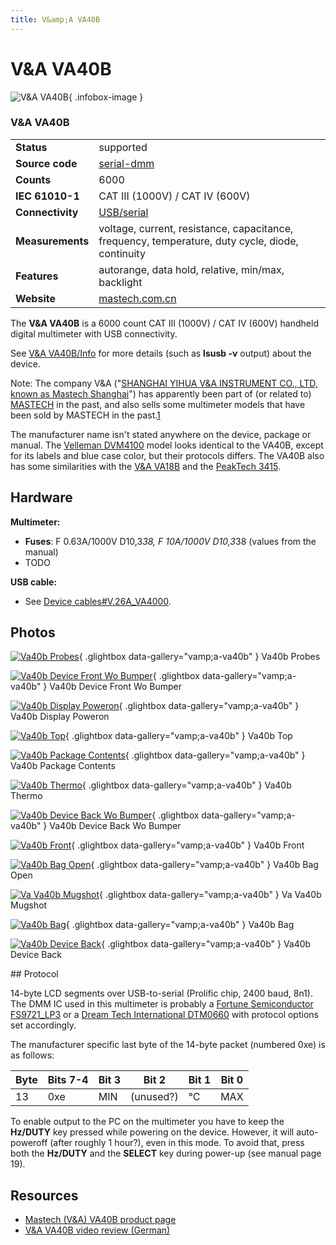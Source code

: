 ```yaml
---
title: V&amp;A VA40B
---
```


# V&amp;A VA40B

<div class="infobox" markdown>

![V&amp;A VA40B](./img/VA40B_probes.JPG){ .infobox-image }

### V&amp;A VA40B

| | |
|---|---|
| **Status** | supported |
| **Source code** | [serial-dmm](https://github.com/OpenTraceLab/OpenTraceCapture/tree/main/src/hardware/serial-dmm) |
| **Counts** | 6000 |
| **IEC 61010-1** | CAT III (1000V) / CAT IV (600V) |
| **Connectivity** | [USB/serial](https://sigrok.org/wiki/Device_cables#V.26A_VA4000) |
| **Measurements** | voltage, current, resistance, capacitance, frequency, temperature, duty cycle, diode, continuity |
| **Features** | autorange, data hold, relative, min/max, backlight |
| **Website** | [mastech.com.cn](http://www.mastech.com.cn/html/en/products-va40.htm) |

</div>

The **V&A VA40B** is a 6000 count CAT III (1000V) / CAT IV (600V) handheld digital multimeter with USB connectivity.

See [V&A VA40B/Info](https://sigrok.org/wiki/V%26A_VA40B/Info) for more details (such as **lsusb -v** output) about the device.

Note: The company V&A ("[SHANGHAI YIHUA V&A INSTRUMENT CO., LTD, known as Mastech Shanghai](http://www.mastech.com.cn/html/en/about-us.htm)") has apparently been part of (or related to) [MASTECH](http://www.p-mastech.com) in the past, and also sells some multimeter models that have been sold by MASTECH in the past.[1](http://www.eevblog.com/forum/product-reviews-photos-and-discussion/product-review-dmm-latest-va-mastech-va18b/msg128081/#msg128081)

The manufacturer name isn't stated anywhere on the device, package or manual. The [Velleman DVM4100](https://sigrok.org/wiki/Velleman_DVM4100) model looks identical to the VA40B, except for its labels and blue case color, but their protocols differs. The VA40B also has some similarities with the [V&A VA18B](https://sigrok.org/wiki/V%26A_VA18B) and the [PeakTech 3415](https://sigrok.org/wiki/PeakTech_3415).

## Hardware

**Multimeter:**

- **Fuses**: F 0.63A/1000V D10,3*38, F 10A/1000V D10,3*38 (values from the manual)
- TODO

**USB cable:**

- See [Device cables#V.26A_VA4000](https://sigrok.org/wiki/Device_cables#V.26A_VA4000).

## Photos

<div class="photo-grid" markdown>

[![Va40b Probes](./img/VA40B_probes.JPG)](./img/VA40B_probes.JPG "Va40b Probes"){ .glightbox data-gallery="vamp;a-va40b" }
<span class="caption">Va40b Probes</span>

[![Va40b Device Front Wo Bumper](./img/VA40B_device_front_wo_bumper.JPG)](./img/VA40B_device_front_wo_bumper.JPG "Va40b Device Front Wo Bumper"){ .glightbox data-gallery="vamp;a-va40b" }
<span class="caption">Va40b Device Front Wo Bumper</span>

[![Va40b Display Poweron](./img/VA40B_display_poweron.JPG)](./img/VA40B_display_poweron.JPG "Va40b Display Poweron"){ .glightbox data-gallery="vamp;a-va40b" }
<span class="caption">Va40b Display Poweron</span>

[![Va40b Top](./img/VA40B_top.JPG)](./img/VA40B_top.JPG "Va40b Top"){ .glightbox data-gallery="vamp;a-va40b" }
<span class="caption">Va40b Top</span>

[![Va40b Package Contents](./img/VA40B_package_contents.JPG)](./img/VA40B_package_contents.JPG "Va40b Package Contents"){ .glightbox data-gallery="vamp;a-va40b" }
<span class="caption">Va40b Package Contents</span>

[![Va40b Thermo](./img/VA40B_thermo.JPG)](./img/VA40B_thermo.JPG "Va40b Thermo"){ .glightbox data-gallery="vamp;a-va40b" }
<span class="caption">Va40b Thermo</span>

[![Va40b Device Back Wo Bumper](./img/VA40B_device_back_wo_bumper.JPG)](./img/VA40B_device_back_wo_bumper.JPG "Va40b Device Back Wo Bumper"){ .glightbox data-gallery="vamp;a-va40b" }
<span class="caption">Va40b Device Back Wo Bumper</span>

[![Va40b Front](./img/VA40B_front.JPG)](./img/VA40B_front.JPG "Va40b Front"){ .glightbox data-gallery="vamp;a-va40b" }
<span class="caption">Va40b Front</span>

[![Va40b Bag Open](./img/VA40B_bag_open.JPG)](./img/VA40B_bag_open.JPG "Va40b Bag Open"){ .glightbox data-gallery="vamp;a-va40b" }
<span class="caption">Va40b Bag Open</span>

[![Va Va40b Mugshot](./img/Va_va40b_mugshot.png)](./img/Va_va40b_mugshot.png "Va Va40b Mugshot"){ .glightbox data-gallery="vamp;a-va40b" }
<span class="caption">Va Va40b Mugshot</span>

[![Va40b Bag](./img/VA40B_bag.JPG)](./img/VA40B_bag.JPG "Va40b Bag"){ .glightbox data-gallery="vamp;a-va40b" }
<span class="caption">Va40b Bag</span>

[![Va40b Device Back](./img/VA40B_device_back.JPG)](./img/VA40B_device_back.JPG "Va40b Device Back"){ .glightbox data-gallery="vamp;a-va40b" }
<span class="caption">Va40b Device Back</span>

</div>
## Protocol

14-byte LCD segments over USB-to-serial (Prolific chip, 2400 baud, 8n1). The DMM IC used in this multimeter is probably a [Fortune Semiconductor FS9721_LP3](https://sigrok.org/wiki/Multimeter_ICs#Fortune_Semiconductor_FS9721_LP3) or a [Dream Tech International DTM0660](https://sigrok.org/wiki/Multimeter_ICs#Dream_Tech_International_DTM0660) with protocol options set accordingly.

The manufacturer specific last byte of the 14-byte packet (numbered 0xe) is as follows:

| Byte | Bits 7-4 | Bit 3 | Bit 2 | Bit 1 | Bit 0 |
|---|---|---|---|---|---|
| 13 | 0xe | MIN | (unused?) | °C | MAX |

To enable output to the PC on the multimeter you have to keep the **Hz/DUTY** key pressed while powering on the device. However, it will auto-poweroff (after roughly 1 hour?), even in this mode. To avoid that, press both the **Hz/DUTY** and the **SELECT** key during power-up (see manual page 19).

## Resources
- [Mastech (V&A) VA40B product page](http://www.mastech.com.cn/html/en/products-va40.htm)
- [V&A VA40B video review (German)](http://www.youtube.com/watch?v=ONv2PlOt3F0)

